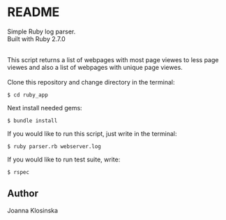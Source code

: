 # README

Simple Ruby log parser. <br>
Built with Ruby 2.7.0 <br>
<br>

This script returns a list of webpages with most page viewes to less page viewes and also a list of webpages with unique page viewes. <br>
<br>
Clone this repository and change directory in the terminal:
```
$ cd ruby_app
```
Next install needed gems:
```
$ bundle install
```
If you would like to run this script, just write in the terminal:
```
$ ruby parser.rb webserver.log
```
If you would like to run test suite, write:
```
$ rspec
```

## Author
Joanna Klosinska 
